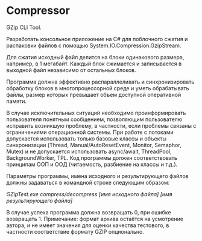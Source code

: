 # Compressor

GZip CLI Tool.

Разработать консольное приложение на C# для поблочного сжатия и распаковки файлов с
помощью System.IO.Compression.GzipStream.

Для сжатия исходный файл делится на блоки одинакового размера, например, в 1
мегабайт. Каждый блок сжимается и записывается в выходной файл независимо от
остальных блоков.

Программа должна эффективно распараллеливать и синхронизировать обработку блоков
в многопроцессорной среде и уметь обрабатывать файлы, размер которых превышает
объем доступной оперативной памяти.

В случае исключительных ситуаций необходимо проинформировать пользователя
понятным сообщением, позволяющим пользователю исправить возникшую проблему, в
частности, если проблемы связаны с ограничениями операционной системы.
При работе с потоками допускается использовать только базовые классы и объекты
синхронизации (Thread, Manual/AutoResetEvent, Monitor, Semaphor, Mutex) и не
допускается использовать async/await, ThreadPool, BackgroundWorker, TPL.
Код программы должен соответствовать принципам ООП и ООД (читаемость, разбиение
на классы и т.д.).

Параметры программы, имена исходного и результирующего файлов должны задаваться
в командной строке следующим образом:

_GZipTest.exe compress/decompress [имя исходного файла] [имя результирующего файла]_

В случае успеха программа должна возвращать 0, при ошибке возвращать 1.
Примечание: формат архива остаётся на усмотрение автора, и не имеет значения для
оценки качества тестового, в частности соответствие формату GZIP опционально.
